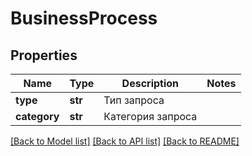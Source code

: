 # BusinessProcess

## Properties
Name | Type | Description | Notes
------------ | ------------- | ------------- | -------------
**type** | **str** | Тип запроса | 
**category** | **str** | Категория запроса | 

[[Back to Model list]](../README.md#documentation-for-models) [[Back to API list]](../README.md#documentation-for-api-endpoints) [[Back to README]](../README.md)

